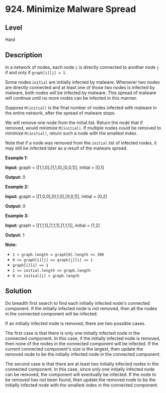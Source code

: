 # 924. Minimize Malware Spread
## Level
Hard

## Description
In a network of nodes, each node `i` is directly connected to another node `j` if and only if `graph[i][j] = 1`.

Some nodes `initial` are initially infected by malware.  Whenever two nodes are directly connected and at least one of those two nodes is infected by malware, both nodes will be infected by malware.  This spread of malware will continue until no more nodes can be infected in this manner.

Suppose `M(initial)` is the final number of nodes infected with malware in the entire network, after the spread of malware stops.

We will remove one node from the initial list.  Return the node that if removed, would minimize `M(initial)`. If multiple nodes could be removed to minimize `M(initial)`, return such a node with the smallest index.

Note that if a node was removed from the `initial` list of infected nodes, it may still be infected later as a result of the malware spread.

**Example 1:**

**Input:** graph = [[1,1,0],[1,1,0],[0,0,1]], initial = [0,1]

**Output:** 0

**Example 2:**

**Input:** graph = [[1,0,0],[0,1,0],[0,0,1]], initial = [0,2]

**Output:** 0

**Example 3:**

**Input:** graph = [[1,1,1],[1,1,1],[1,1,1]], initial = [1,2]

**Output:** 1

**Note:**

* `1 < graph.length = graph[0].length <= 300`
* `0 <= graph[i][j] == graph[j][i] <= 1`
* `graph[i][i] == 1`
* `1 <= initial.length <= graph.length`
* `0 <= initial[i] < graph.length`

## Solution
Do breadth first search to find each initially infected node's connected component. If the initially infected node is not removed, then all the nodes in the connected component will be infected.

If an initially infected node is removed, there are two possible cases.

The first case is that there is only one initially infected node in the connected component. In this case, if the initially infected node is removed, then none of the nodes in the connected component will be infected. If the current connected component's size is the largest, then update the removed node to be the initially infected node in the connected component.

The second case is that there are at least two initially infected nodes in the connected component. In this case, since only one initially infected node can be removed, the component will eventually be infected. If the node to be removed has not been found, then update the removed node to be the initially infected node with the smallest index in the connected component.
